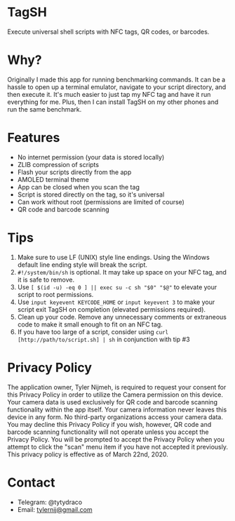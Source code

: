 # TagSH
Execute universal shell scripts with NFC tags, QR codes, or barcodes.

# Why?
Originally I made this app for running benchmarking commands. It can be a hassle to open up a terminal emulator, navigate to your script directory, and then execute it. It's much easier to just tap my NFC tag and have it run everything for me. Plus, then I can install TagSH on my other phones and run the same benchmark.

# Features
- No internet permission (your data is stored locally)
- ZLIB compression of scripts
- Flash your scripts directly from the app
- AMOLED terminal theme
- App can be closed when you scan the tag
- Script is stored directly on the tag, so it's universal
- Can work without root (permissions are limited of course)
- QR code and barcode scanning

# Tips
1. Make sure to use LF (UNIX) style line endings. Using the Windows default line ending style will break the script.
2. `#!/system/bin/sh` is optional. It may take up space on your NFC tag, and it is safe to remove.
3. Use `[ $(id -u) -eq 0 ] || exec su -c sh "$0" "$@"` to elevate your script to root permissions.
4. Use `input keyevent KEYCODE_HOME` or `input keyevent 3` to make your script exit TagSH on completion (elevated permissions required).
5. Clean up your code. Remove any unnecessary comments or extraneous code to make it small enough to fit on an NFC tag.
6. If you have too large of a script, consider using `curl [http://path/to/script.sh] | sh` in conjunction with tip #3

# Privacy Policy
The application owner, Tyler Nijmeh, is required to request your consent for this Privacy Policy in order to utilize the Camera permission on this device. Your camera data is used exclusively for QR code and barcode scanning functionality within the app itself. Your camera information never leaves this device in any form. No third-party organizations access your camera data. You may decline this Privacy Policy if you wish, however, QR code and barcode scanning functionality will not operate unless you accept the Privacy Policy. You will be prompted to accept the Privacy Policy when you attempt to click the "scan" menu item if you have not accepted it previously. This privacy policy is effective as of March 22nd, 2020.

# Contact
- Telegram: @tytydraco
- Email: tylernij@gmail.com
